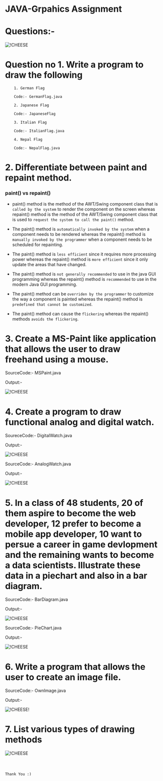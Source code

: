 # JAVA-Grpahics Assignment

# Questions:- 

![!CHEESE](img/assignment.png)

# Question no 1. Write  a program to draw the following 

        1. German Flag

        Code:- GermanFlag.java

        2. Japanese Flag

        Code:- JapaneseFlag

        3. Italian Flag

        Code:- ItalianFlag.java

        4. Nepal Flag

        Code:- NepalFlag.java

# 2. Differentiate between paint and repaint method.

### paint() vs repaint()

-  paint() method is the method of the AWT/Swing component class that is `called by the system` to render the component on the screen whereas repaint() method is the method of the AWT/Swing component class that is used to `request the system to call the paint()` method.

- The paint() method is `automatically invoked by the system` when a component needs to be rendered whereas the repaint() method is `manually invoked by the programmer` when a component needs to be scheduled for repainting.

- The paint() method is `less efficient` since it requires more processing power whereas the repaint() method is `more efficient` since it only update the areas that have changed.

- The paint() method is `not generally recommended` to use in the java GUI programming whereas the repaint() method is `recommended` to use in the modern Java GUI programming.

- The paint() method can be `overriden by the programmer` to customize the way a component is painted whereas the repaint() method is `predefined that cannot be customized`.

- The paint() method can cause the `flickering` whereas the repaint() methods `avoids the flickering`.

# 3. Create a MS-Paint like application that allows the user to draw freehand using a mouse.

SourceCode:- MSPaint.java

Output:- 

![!CHEESE](img/mspaintoutput.png)

# 4. Create a program to draw functional analog and digital watch.

SoureceCode:- DigitalWatch.java

Output:- 

![!CHEESE](img/digitalclock.png)

SourceCode:- AnalogWatch.java

Output:- 

![!CHEESE](img/analogwatch.png)

# 5. In a class of 48 students, 20 of them aspire to become the web developer, 12 prefer to become a mobile app developer, 10 want to persue a career in game devlopment and the remaining wants to become a data scientists. Illustrate these data in a piechart and also in a bar diagram.

SourceCode:- BarDiagram.java

Output:-

![!CHEESE](img/bardiagram.png)

SourceCode:- PieChart.java

Output:-

![!CHEESE](img/piechart52.png)

# 6. Write a program that allows the user to create an image file.

SourceCode:- OwnImage.java

Output:- 

![!CHEESE!](img/ownimag.png)


# 7. List various types of drawing methods

![!CHEESE](img/drawingmethods.png)

# 
# 
#
                                                                       Thank You :)